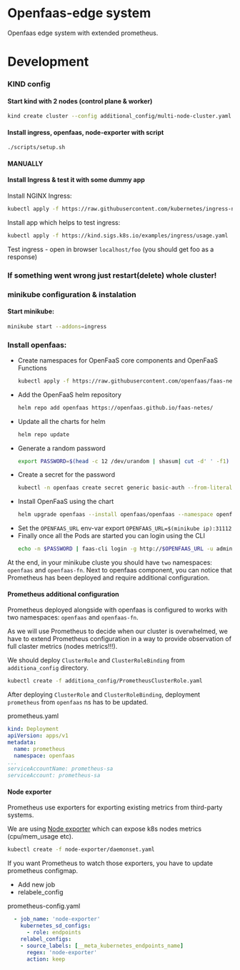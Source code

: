 # Openfaas-edge system
Openfaas edge system with extended prometheus.

# Development

### KIND config

#### Start kind with 2 nodes (control plane & worker)

```sh
kind create cluster --config additional_config/multi-node-cluster.yaml
```
#### Install ingress, openfaas, node-exporter with script

```sh
./scripts/setup.sh
```

#### MANUALLY
#### Install Ingress & test it with some dummy app

Install NGINX Ingress:
```sh
kubectl apply -f https://raw.githubusercontent.com/kubernetes/ingress-nginx/main/deploy/static/provider/kind/deploy.yaml
```

Install app which helps to test ingress:
```sh
kubectl apply -f https://kind.sigs.k8s.io/examples/ingress/usage.yaml
```
Test ingress - open in browser `localhost/foo` (you should get foo as a response)

### If something went wrong just restart(delete) whole cluster!

### minikube configuration & instalation

#### Start minikube:
```sh
minikube start --addons=ingress
```

### Install openfaas:

- Create namespaces for OpenFaaS core components and OpenFaaS Functions
  ```sh
  kubectl apply -f https://raw.githubusercontent.com/openfaas/faas-netes/master/namespaces.yml
  ```
- Add the OpenFaaS helm repository
  ```sh
  helm repo add openfaas https://openfaas.github.io/faas-netes/
  ```
- Update all the charts for helm
  ```sh
  helm repo update
  ```
- Generate a random password
  ```sh
  export PASSWORD=$(head -c 12 /dev/urandom | shasum| cut -d' ' -f1)
  ```
- Create a secret for the password
  ```sh
  kubectl -n openfaas create secret generic basic-auth --from-literal=basic-auth-user=admin --from-literal=basic-auth-password="$PASSWORD"
  ```
- Install OpenFaaS using the chart
  ```sh
  helm upgrade openfaas --install openfaas/openfaas --namespace openfaas --set functionNamespace=openfaas-fn --set basic_auth=true
  ```
- Set the `OPENFAAS_URL` env-var export `OPENFAAS_URL=$(minikube ip):31112`
- Finally once all the Pods are started you can login using the CLI
  ```sh
  echo -n $PASSWORD | faas-cli login -g http://$OPENFAAS_URL -u admin — password-stdin
  ```
At the end, in your minikube cluste you should have `two` namespaces: `openfaas` and `openfaas-fn`.
Next to openfaas component, you can notice that Prometheus has been deployed and require additional configuration.

#### Prometheus additional configuration

Prometheus deployed alongside with openfaas is configured to works with two namespaces: `openfaas` and `openfaas-fn`.

As we will use Prometheus to decide when our cluster is overwhelmed, we have to extend Prometheus configuration in a way to provide observation of full claster metrics (nodes metrics!!!).

We should deploy `ClusterRole` and `ClusterRoleBinding` from `additiona_config` directory.

```sh
kubectl create -f additiona_config/PrometheusClusterRole.yaml
```

After deploying `ClusterRole` and `ClusterRoleBinding`, deployment `prometheus` from `openfaas` ns has to be updated.

prometheus.yaml
```yaml
kind: Deployment
apiVersion: apps/v1
metadata:
  name: prometheus
  namespace: openfaas
...
serviceAccountName: prometheus-sa
serviceAccount: prometheus-sa
```

#### Node exporter

Prometheus use exporters for exporting existing metrics from third-party systems.

We are using [Node exporter](https://github.com/prometheus/node_exporter) which can expose k8s nodes metrics (cpu/mem_usage etc).

```sh
kubectl create -f node-exporter/daemonset.yaml
```

If you want Prometheus to watch those exporters, you have to update prometheus configmap.

- Add new job
- relabele_config

prometheus-config.yaml
```yaml
  - job_name: 'node-exporter'
    kubernetes_sd_configs:
      - role: endpoints
    relabel_configs:
    - source_labels: [__meta_kubernetes_endpoints_name]
      regex: 'node-exporter'
      action: keep  
```

